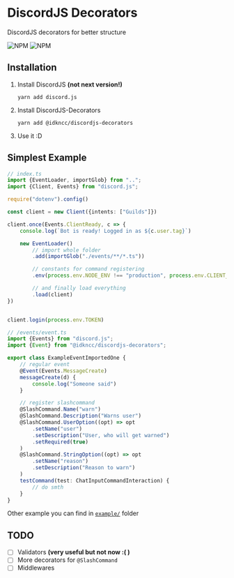 # DiscordJS Decorators

DiscordJS decorators for better structure

![NPM](https://badgen.net/npm/v/@idkncc/discordjs-decorators)
![NPM](https://badgen.net/npm/dt/@idkncc/discordjs-decorators)

## Installation

1. Install DiscordJS **(not next version!)**
   ```shell
   yarn add discord.js
   ```
2. Install DiscordJS-Decorators
   ```shell
   yarn add @idkncc/discordjs-decorators
   ```
3. Use it :D

## Simplest Example

```ts
// index.ts
import {EventLoader, importGlob} from "..";
import {Client, Events} from "discord.js";

require("dotenv").config()

const client = new Client({intents: ["Guilds"]})

client.once(Events.ClientReady, c => {
	console.log(`Bot is ready! Logged in as ${c.user.tag}`)

	new EventLoader()
		// import whole folder
		.add(importGlob("./events/**/*.ts"))

		// constants for command registering
		.env(process.env.NODE_ENV !== "production", process.env.CLIENT_ID, process.env.GUILD_ID)

		// and finally load everything
		.load(client)
})


client.login(process.env.TOKEN)
```

```ts
// /events/event.ts
import {Events} from "discord.js";
import {Event} from "@idkncc/discordjs-decorators";

export class ExampleEventImportedOne {
	// regular event
	@Event(Events.MessageCreate)
	messageCreate(d) {
		console.log("Someone said")
	}

	// register slashcommand
	@SlashCommand.Name("warn")
	@SlashCommand.Description("Warns user")
	@SlashCommand.UserOption((opt) => opt
		.setName("user")
		.setDescription("User, who will get warned")
		.setRequired(true)
	)
	@SlashCommand.StringOption((opt) => opt
		.setName("reason")
		.setDescription("Reason to warn")
	)
	testCommand(test: ChatInputCommandInteraction) {
		// do smth
	}
}
```

Other example you can find in [`example/`](example/) folder

## TODO
- [ ] Validators **(very useful but not now :(  )**
- [ ] More decorators for `@SlashCommand`
- [ ] Middlewares

